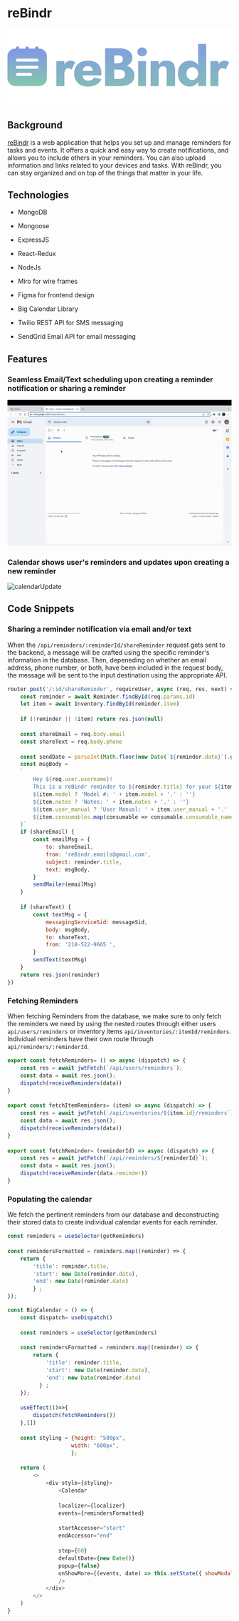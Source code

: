 # reBindr

![logo](./frontend/public/logo-color.png)

## Background

[reBindr](http://rebindr.onrender.com/) is a web application that helps you set up and manage reminders for tasks and events. It offers a quick and easy way to create notifications, and allows you to include others in your reminders. You can also upload information and links related to your devices and tasks. With reBindr, you can stay organized and on top of the things that matter in your life.

## Technologies

* MongoDB
* Mongoose
* ExpressJS
* React-Redux
* NodeJs

* Miro for wire frames
* Figma for frontend design
* Big Calendar Library
* Twilio REST API for SMS messaging
* SendGrid Email API for email messaging

## Features

### Seamless Email/Text scheduling upon creating a reminder notification or sharing a reminder

![shareReminder](https://github.com/jimmyvo39/reBindr/blob/main/frontend/public/shareReminder.gif)

### Calendar shows user's reminders and updates upon creating a new reminder

![calendarUpdate]()

## Code Snippets

### Sharing a reminder notification via email and/or text

When the `/api/reminders/:reminderId/shareReminder` request gets sent to the backend, a message will be crafted using the specific reminder's information in the database. Then, depeneding on whether an email address, phone number, or both, have been included in the request body, the message will be sent to the input destination using the appropriate API.

```js
router.post('/:id/shareReminder', requireUser, async (req, res, next) => {
    const reminder = await Reminder.findById(req.params.id)
    let item = await Inventory.findById(reminder.item)

    if (!reminder || !item) return res.json(null)

    const shareEmail = req.body.email
    const shareText = req.body.phone

    const sendDate = parseInt(Math.floor(new Date(`${reminder.date}`).getTime() / 1000))
    const msgBody = 
    `   
        Hey ${req.user.username}!
        This is a reBindr reminder to ${reminder.title} for your ${item.name}. This is due ${reminder.date}!  
        ${item.model ? 'Model #: ' + item.model + '.' : ''} 
        ${item.notes ? 'Notes: ' + item.notes + '.' : ''} 
        ${item.user_manual ? 'User Manual: ' + item.user_manual + '.' : ''} 
        ${item.consumables.map(consumable => consumable.consumable_name + ': ' + consumable.link)} 
    }`
    if (shareEmail) {
        const emailMsg = {
            to: shareEmail, 
            from: 'reBindr.emails@gmail.com',
            subject: reminder.title,
            text: msgBody,
        }      
        sendMailer(emailMsg)    
    }
    
    if (shareText) {
        const textMsg = {
            messagingServiceSid: messageSid,
            body: msgBody,
            to: shareText,
            from: '218-522-9665 ',
        }
        sendText(textMsg)
    }
    return res.json(reminder)
})
```

### Fetching Reminders

When fetching Reminders from the database, we make sure to only fetch the reminders we need by using the nested routes through either users `api/users/reminders` or inventory items `api/inventories/:itemId/reminders`. Individual reminders have their own route through `api/reminders/:reminderId`.

```js
export const fetchReminders= () => async (dispatch) => {
    const res = await jwtFetch(`/api/users/reminders`);
    const data = await res.json();
    dispatch(receiveReminders(data))
}

export const fetchItemReminders= (item) => async (dispatch) => {    
    const res = await jwtFetch(`/api/inventories/${item.id}/reminders`);
    const data = await res.json();
    dispatch(receiveReminders(data))
}

export const fetchReminder= (reminderId) => async (dispatch) => {
    const res = await jwtFetch(`/api/reminders/${reminderId}`);
    const data = await res.json();
    dispatch(receiveReminder(data.reminder))
}
```

### Populating the calendar

We fetch the pertinent reminders from our database and deconstructing their stored data to create individual calendar events for each reminder.

```js
const reminders = useSelector(getReminders)

const remindersFormatted = reminders.map((reminder) => {
    return {
        'title': reminder.title,
        'start': new Date(reminder.date),
        'end': new Date(reminder.date)
        } ;
});
```

```js
const BigCalendar = () => {
    const dispatch= useDispatch()

    const reminders = useSelector(getReminders)

    const remindersFormatted = reminders.map((reminder) => {
        return {
            'title': reminder.title,
            'start': new Date(reminder.date),
            'end': new Date(reminder.date)
          } ;
    });

    useEffect(()=>{
        dispatch(fetchReminders())
    },[])

    const styling = {height: "500px",  
                    width: "600px",
                    };

    return (
        <>    
            <div style={styling}>
                <Calendar

                localizer={localizer}
                events={remindersFormatted}

                startAccessor="start"
                endAccessor="end"

                step={60}
                defaultDate={new Date()}
                popup={false}
                onShowMore={(events, date) => this.setState({ showModal: true, events })}
                />
            </div>
        </>
    )
}
```
